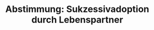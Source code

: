 ---
layout: abstimmung
title: "Abstimmung: Sukzessivadoption durch Lebenspartner"
categories:
 - Familie
 - Recht
 - Soziales
tags:
 - Todo
 - Adoptionsrechts
 - Lebensgemeinschaft
 - Kinder
 - Familie
abstimmung:
 legislaturperiode: 18
 bundestagssitzung: 36
 abstimmung: 2
links:
 - title: https://www.bundestag.de/parlament/plenum/abstimmung/abstimmung?id=276
   url: https://www.bundestag.de/parlament/plenum/abstimmung/abstimmung?id=276
 - title: http://www.abgeordnetenwatch.de/aenderungsantrag_gesetz_zur_sukzessivadoption_durch_lebenspartner-1105-619.html
   url: http://www.abgeordnetenwatch.de/aenderungsantrag_gesetz_zur_sukzessivadoption_durch_lebenspartner-1105-619.html
data:
 - title: Abstimmungsergebnis 20140522_2-data.pdf
   url: /res/abstimmungsliste/20140522_2-data.pdf
 - title: Abstimmungsergebnis 20140522_2_xls-data.csv
   url: /res/abstimmungsliste/analyses/20140522_2_xls-data.csv
documents:
 - title: Drucksache 18/01285.pdf
   url: http://dip21.bundestag.de/dip21/btd/18/012/1801285.pdf
   local: /res/abstimmungsdaten/018-036-02/1801285.pdf
 - title: Drucksache 18/01488.pdf
   url: http://dip21.bundestag.de/dip21/btd/18/014/1801488.pdf
   local: /res/abstimmungsdaten/018-036-02/1801488.pdf
 - title: Drucksache 18/01494.pdf
   url: http://dip21.bundestag.de/dip21/btd/18/014/1801494.pdf
   local: /res/abstimmungsdaten/018-036-02/1801494.pdf
preview: |
     Deutscher Bundestag
    
     36. Sitzung des Deutschen Bundestages
     am Donnerstag, 22.Mai 2014
     Endgültiges Ergebnis der Namentlichen Abstimmung Nr. 2
    
     Änderungsantrag der Abgeordneten Volker Beck (Köln), Ulle Schauws, Luise Amtsberg,
     weiterer Abgeordneter und der Fraktion BÜNDNIS 90/DIE GRÜNEN
     zu der zweiten Beratung des Gesetzentwurfs der Bundesregierung
     Entwurf eines Gesetzes zur Umsetzung der Entscheidung des Bundesverfassungsgerichts
     zur Sukzessivadoption durch Lebenspartner
     - Drucksachen 18/1285, 18/1488 und 18/1494 -
    
     Abgegebene Stimmen insgesamt:
    
     563
     68
    
     Nicht abgegebene Stimmen:
     Ja-Stimmen:
    
     111
    
     Nein-Stimmen:
    
     432
    
     Enthaltungen:
    
     20
    
     Ungültige:
    
     Berlin, den 05.06.2014
    
     0
    
     Beginn: 18:36
     Ende: 18:40
---